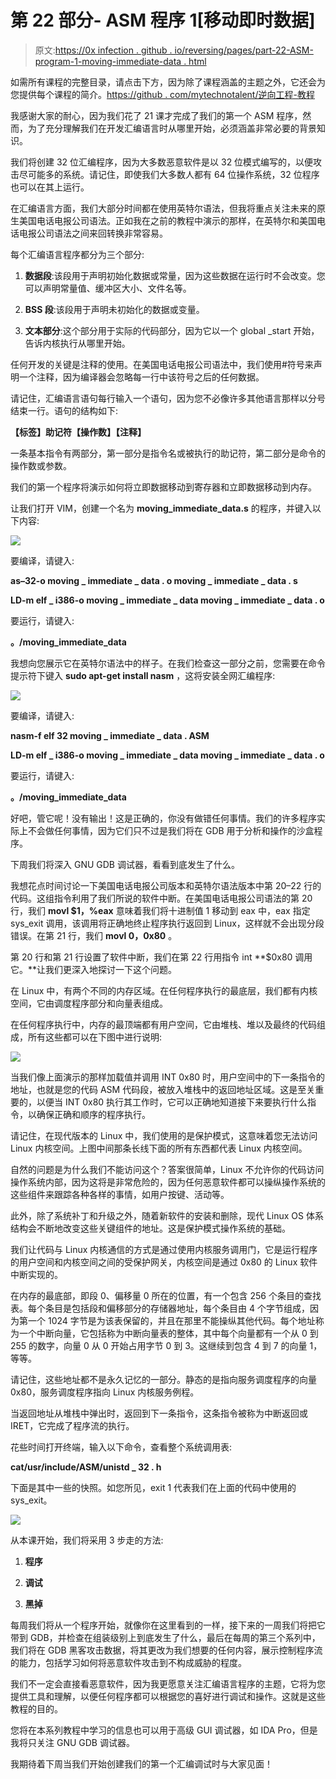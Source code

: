 # 第 22 部分- ASM 程序 1[移动即时数据]

> 原文:[https://0x infection . github . io/reversing/pages/part-22-ASM-program-1-moving-immediate-data . html](https://0xinfection.github.io/reversing/pages/part-22-asm-program-1-moving-immediate-data.html)

如需所有课程的完整目录，请点击下方，因为除了课程涵盖的主题之外，它还会为您提供每个课程的简介。[https://github . com/mytechnotalent/逆向工程-教程](https://github.com/mytechnotalent/Reverse-Engineering-Tutorial)

我感谢大家的耐心，因为我们花了 21 课才完成了我们的第一个 ASM 程序，然而，为了充分理解我们在开发汇编语言时从哪里开始，必须涵盖非常必要的背景知识。

我们将创建 32 位汇编程序，因为大多数恶意软件是以 32 位模式编写的，以便攻击尽可能多的系统。请记住，即使我们大多数人都有 64 位操作系统，32 位程序也可以在其上运行。

在汇编语言方面，我们大部分时间都在使用英特尔语法，但我将重点关注未来的原生美国电话电报公司语法。正如我在之前的教程中演示的那样，在英特尔和美国电话电报公司语法之间来回转换非常容易。

每个汇编语言程序都分为三个部分:

1) **数据段**:该段用于声明初始化数据或常量，因为这些数据在运行时不会改变。您可以声明常量值、缓冲区大小、文件名等。

2) **BSS 段**:该段用于声明未初始化的数据或变量。

3) **文本部分**:这个部分用于实际的代码部分，因为它以一个 global _start 开始，告诉内核执行从哪里开始。

任何开发的关键是注释的使用。在美国电话电报公司语法中，我们使用#符号来声明一个注释，因为编译器会忽略每一行中该符号之后的任何数据。

请记住，汇编语言语句每行输入一个语句，因为您不必像许多其他语言那样以分号结束一行。语句的结构如下:

**【标签】助记符【操作数】【注释】**

一条基本指令有两部分，第一部分是指令名或被执行的助记符，第二部分是命令的操作数或参数。

我们的第一个程序将演示如何将立即数据移动到寄存器和立即数据移动到内存。

让我们打开 VIM，创建一个名为 **moving_immediate_data.s** 的程序，并键入以下内容:

![](img/b6329f8c40ca9d82774c195ed0705ded.png)

要编译，请键入:

**as–32-o moving _ immediate _ data . o moving _ immediate _ data . s**

**LD-m elf _ i386-o moving _ immediate _ data moving _ immediate _ data . o**

要运行，请键入:

**。/moving_immediate_data**

我想向您展示它在英特尔语法中的样子。在我们检查这一部分之前，您需要在命令提示符下键入 **sudo apt-get install nasm** ，这将安装全网汇编程序:

![](img/1ba1355957f2f5b0e5343bdd1cd11551.png)

要编译，请键入:

**nasm-f elf 32 moving _ immediate _ data . ASM**

**LD-m elf _ i386-o moving _ immediate _ data moving _ immediate _ data . o**

要运行，请键入:

**。/moving_immediate_data**

好吧，管它呢！没有输出！这是正确的，你没有做错任何事情。我们的许多程序实际上不会做任何事情，因为它们只不过是我们将在 GDB 用于分析和操作的沙盒程序。

下周我们将深入 GNU GDB 调试器，看看到底发生了什么。

我想花点时间讨论一下美国电话电报公司版本和英特尔语法版本中第 20–22 行的代码。这组指令利用了我们所说的软件中断。在美国电话电报公司语法的第 20 行，我们 **movl $1，%eax** 意味着我们将十进制值 1 移动到 eax 中，eax 指定 sys_exit 调用，该调用将正确地终止程序执行返回到 Linux，这样就不会出现分段错误。在第 21 行，我们 **movl $0，%ebx** ，它将 0 移入 ebx 以显示程序成功执行，最后我们看到 int **$0x80** 。

第 20 行和第 21 行设置了软件中断，我们在第 22 行用指令 int **$0x80 调用它。**让我们更深入地探讨一下这个问题。

在 Linux 中，有两个不同的内存区域。在任何程序执行的最底层，我们都有内核空间，它由调度程序部分和向量表组成。

在任何程序执行中，内存的最顶端都有用户空间，它由堆栈、堆以及最终的代码组成，所有这些都可以在下图中进行说明:

![](img/e72cee57693bdd080bb85958d5ab1b39.png)

当我们像上面演示的那样加载值并调用 INT 0x80 时，用户空间中的下一条指令的地址，也就是您的代码 ASM 代码段，被放入堆栈中的返回地址区域。这是至关重要的，以便当 INT 0x80 执行其工作时，它可以正确地知道接下来要执行什么指令，以确保正确和顺序的程序执行。

请记住，在现代版本的 Linux 中，我们使用的是保护模式，这意味着您无法访问 Linux 内核空间。上图中间那条长线下面的所有东西都代表 Linux 内核空间。

自然的问题是为什么我们不能访问这个？答案很简单，Linux 不允许你的代码访问操作系统内部，因为这将是非常危险的，因为任何恶意软件都可以操纵操作系统的这些组件来跟踪各种各样的事情，如用户按键、活动等。

此外，除了系统补丁和升级之外，随着新软件的安装和删除，现代 Linux OS 体系结构会不断地改变这些关键组件的地址。这是保护模式操作系统的基础。

我们让代码与 Linux 内核通信的方式是通过使用内核服务调用门，它是运行程序的用户空间和内核空间之间的受保护网关，内核空间是通过 0x80 的 Linux 软件中断实现的。

在内存的最底部，即段 0、偏移量 0 所在的位置，有一个包含 256 个条目的查找表。每个条目是包括段和偏移部分的存储器地址，每个条目由 4 个字节组成，因为第一个 1024 字节是为该表保留的，并且在那里不能操纵其他代码。每个地址称为一个中断向量，它包括称为中断向量表的整体，其中每个向量都有一个从 0 到 255 的数字，向量 0 从 0 开始占用字节 0 到 3。这继续到包含 4 到 7 的向量 1，等等。

请记住，这些地址都不是永久记忆的一部分。静态的是指向服务调度程序的向量 0x80，服务调度程序指向 Linux 内核服务例程。

当返回地址从堆栈中弹出时，返回到下一条指令，这条指令被称为中断返回或 IRET，它完成了程序流的执行。

花些时间打开终端，输入以下命令，查看整个系统调用表:

**cat/usr/include/ASM/unistd _ 32 . h**

下面是其中一些的快照。如您所见，exit 1 代表我们在上面的代码中使用的 sys_exit。

![](img/eee0d57af4ec31f3f07845b377a68fde.png)

从本课开始，我们将采用 3 步走的方法:

1) **程序**

2) **调试**

3) **黑掉**

每周我们将从一个程序开始，就像你在这里看到的一样，接下来的一周我们将把它带到 GDB，并检查在组装级别上到底发生了什么，最后在每周的第三个系列中，我们将在 GDB 黑客攻击数据，将其更改为我们想要的任何内容，展示控制程序流的能力，包括学习如何将恶意软件攻击到不构成威胁的程度。

我们不一定会直接看恶意软件，因为我更愿意关注汇编语言程序的主题，它将为您提供工具和理解，以便任何程序都可以根据您的喜好进行调试和操作。这就是这些教程的目的。

您将在本系列教程中学习的信息也可以用于高级 GUI 调试器，如 IDA Pro，但是我将只关注 GNU GDB 调试器。

我期待着下周当我们开始创建我们的第一个汇编调试时与大家见面！